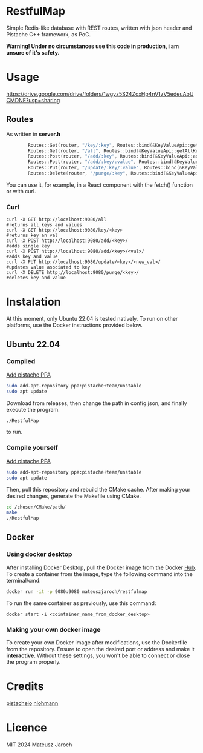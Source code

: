 # RestfulMap
Simple Redis-like database with REST routes, written with json header and Pistache C++ framework, as PoC.

**Warning! Under no circumstances use this code in production, i am unsure of it's safety.**
# Usage

https://drive.google.com/drive/folders/1wgyz5S24ZoxHp4nV1zV5edeuAbUCMDNE?usp=sharing

## Routes
As written in **server.h**
```cpp
        Routes::Get(router, "/key/:key", Routes::bind(&KeyValueApi::getKeyValue, this));
        Routes::Get(router, "/all", Routes::bind(&KeyValueApi::getAllKeyValue, this));
        Routes::Post(router, "/add/:key", Routes::bind(&KeyValueApi::addKey, this));
        Routes::Post(router, "/add/:key/:value", Routes::bind(&KeyValueApi::addKeyValue, this));
        Routes::Put(router, "/update/:key/:value", Routes::bind(&KeyValueApi::updateKeyValue, this));
        Routes::Delete(router, "/purge/:key", Routes::bind(&KeyValueApi::deleteKey, this));
```
You can use it, for example, in a React component with the fetch() function or with curl.

### Curl
```
curl -X GET http://localhost:9080/all
#returns all keys and values
curl -X GET http://localhost:9080/key/<key>
#returns key an val
curl -X POST http://localhost:9080/add/<key>/
#adds single key
curl -X POST http://localhost:9080/add/<key>/<val>/
#adds key and value
curl -X PUT http://localhost:9080/update/<key>/<new_val>/
#updates value asociated to key
curl -X DELETE http://localhost:9080/purge/<key>/
#deletes key and value
```


# Instalation
At this moment, only Ubuntu 22.04 is tested natively. To run on other platforms, use the Docker instructions provided below.
## Ubuntu 22.04
### Compiled
[Add pistache PPA](https://launchpad.net/~pistache+team/+archive/ubuntu/unstable)
```bash
sudo add-apt-repository ppa:pistache+team/unstable
sudo apt update
```
Download from releases, then change the path in config.json, and finally execute the program.

```bash
./RestfulMap
```
to run.
### Compile yourself
[Add pistache PPA](https://launchpad.net/~pistache+team/+archive/ubuntu/unstable)
```bash
sudo add-apt-repository ppa:pistache+team/unstable
sudo apt update
```
Then, pull this repository and rebuild the CMake cache. After making your desired changes, generate the Makefile using CMake.
```bash
cd /chosen/CMake/path/
make
./RestfulMap
```
## Docker
### Using docker desktop
After installing Docker Desktop, pull the Docker image from the Docker [Hub](https://hub.docker.com/r/mateuszjaroch/restfulmap).
To create a container from the image, type the following command into the terminal/cmd:
```bash
docker run -it -p 9080:9080 mateuszjaroch/restfulmap
```
To run the same container as previously, use this command:
```
docker start -i <cointainer_name_from_docker_desktop>
```
### Making your own docker image
To create your own Docker image after modifications, use the Dockerfile from the repository. Ensure to open the desired port or address and make it **interactive**. Without these settings, you won't be able to connect or close the program properly.
# Credits
[pistacheio](https://github.com/pistacheio)
[nlohmann](https://github.com/nlohmann/json)
# Licence
MIT 2024 Mateusz Jaroch 
